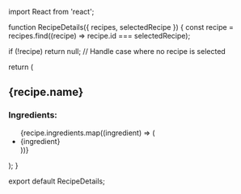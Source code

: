 import React from 'react';

function RecipeDetails({ recipes, selectedRecipe }) {
  const recipe = recipes.find((recipe) => recipe.id === selectedRecipe);

  if (!recipe) return null; // Handle case where no recipe is selected

  return (
    <div>
      <h2>{recipe.name}</h2>
      <h3>Ingredients:</h3>
      <ul>
        {recipe.ingredients.map((ingredient) => (
          <li key={ingredient}>{ingredient}</li>
        ))}
      </ul>
    </div>
  );
}

export default RecipeDetails;